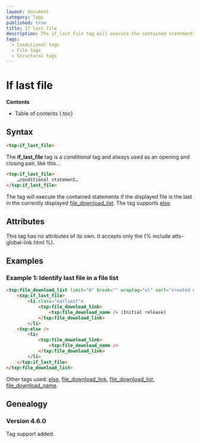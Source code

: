 ```yaml
---
layout: document
category: Tags
published: true
title: If last file
description: The if_last_file tag will execute the contained statements if the displayed file is the last in the currently displayed file download list.
tags:
  - Conditional tags
  - File tags
  - Structural tags
---
```


# If last file

**Contents**

* Table of contents
{:toc}

## Syntax

~~~ html
<txp:if_last_file>
~~~

The **if_last_file** tag is a *conditional* tag and always used as an opening and closing pair, like this…

~~~ html
<txp:if_last_file>
    …conditional statement…
</txp:if_last_file>
~~~

The tag will execute the contained statements if the displayed file is the last in the currently displayed [file_download_list](/tags/file_download_list). The tag supports [else](/tags/else).

## Attributes

This tag has no attributes of its own. It accepts only the {% include atts-global-link.html %}.

## Examples

### Example 1: Identify last file in a file list

~~~ html
<txp:file_download_list limit="0" break="" wraptag="ul" sort="created desc">
    <txp:if_last_file>
        <li class="earliest">
            <txp:file_download_link>
                <txp:file_download_name /> (Initial release)
            </txp:file_download_link>
        </li>
    <txp:else />
        <li>
            <txp:file_download_link>
                <txp:file_download_name />
            </txp:file_download_link>
        </li>
    </txp:if_last_file>
</txp:file_download_list>
~~~

Other tags used: [else](/tags/else), [file_download_link](/tags/file_download_link), [file_download_list](/tags/file_download_list), [file_download_name](/tags/file_download_name).

## Genealogy

### Version 4.6.0

Tag support added.
